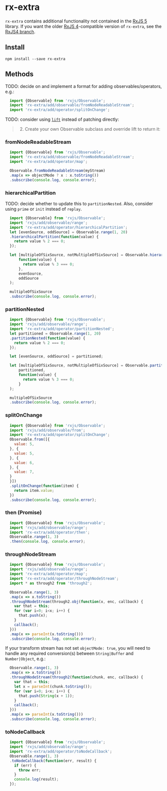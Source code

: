 # rx-extra

`rx-extra` contains additional functionality not contained in the [RxJS 5](https://github.com/ReactiveX/rxjs) library. If you want the older [RxJS 4](https://github.com/Reactive-Extensions/RxJS)-compatible version of `rx-extra`, see the [RxJS4 branch](https://github.com/ariutta/rx-extra/tree/RxJS4).

## Install

`npm install --save rx-extra`

## Methods

TODO: decide on and implement a format for adding observables/operators, e.g.:
```js
  import {Observable} from 'rxjs/Observable';
  import 'rx-extra/add/observable/fromNodeReadableStream';
  import 'rx-extra/add/operator/splitOnChange';
```

TODO: consider using [`lift`](https://github.com/ReactiveX/RxJS/blob/master/doc/operator-creation.md) instead of patching directly:

> 2) Create your own Observable subclass and override lift to return it:


### fromNodeReadableStream
```js
  import {Observable} from 'rxjs/Observable';
  import 'rx-extra/add/observable/fromNodeReadableStream';
  import 'rx-extra/add/operator/map';

  Observable.fromNodeReadableStream(myStream)
  .map(x => objectMode ? x : x.toString())
  .subscribe(console.log, console.error);
```

### hierarchicalPartition
TODO: decide whether to update this to `partitionNested`. Also, consider using `prime` or `init` instead of `replay`.
```js
  import {Observable} from 'rxjs/Observable';
  import 'rxjs/add/observable/range';
  import 'rx-extra/add/operator/hierarchicalPartition';
  let [evenSource, oddSource] = Observable.range(1, 20)
  .hierarchicalPartition(function(value) {
    return value % 2 === 0;
  });

  let [multipleOfSixSource, notMultipleOfSixSource] = Observable.hierarchicalPartition(
      function(value) {
        return value % 3 === 0;
      },
      evenSource,
      oddSource
  );

  multipleOfSixSource
  .subscribe(console.log, console.error);
```

### partitionNested
```js
  import {Observable} from 'rxjs/Observable';
  import 'rxjs/add/observable/range';
  import 'rx-extra/add/operator/partitionNested';
  let partitioned = Observable.range(1, 20)
  .partitionNested(function(value) {
    return value % 2 === 0;
  });

  let [evenSource, oddSource] = partitioned;

  let [multipleOfSixSource, notMultipleOfSixSource] = Observable.partitionNested(
      partitioned,
      function(value) {
        return value % 3 === 0;
      }
  );

  multipleOfSixSource
  .subscribe(console.log, console.error);
```

### splitOnChange
```js
  import {Observable} from 'rxjs/Observable';
  import 'rxjs/add/observable/from';
  import 'rx-extra/add/operator/splitOnChange';
  Observable.from([{
    value: 5,
  }, {
    value: 5,
  }, {
    value: 6,
  }, {
    value: 7,
  }
  }])
  .splitOnChange(function(item) {
    return item.value;
  })
  .subscribe(console.log, console.error);
```

### then (Promise)
```js
  import {Observable} from 'rxjs/Observable';
  import 'rxjs/add/observable/range';
  import 'rx-extra/add/operator/then';
  Observable.range(1, 3)
  .then(console.log, console.error);
```

### throughNodeStream
```js
  import {Observable} from 'rxjs/Observable';
  import 'rxjs/add/observable/range';
  import 'rx-extra/add/operator/map';
  import 'rx-extra/add/operator/throughNodeStream';
  import * as through2 from 'through2';

  Observable.range(1, 3)
  .map(x => x.toString())
  .throughNodeStream(through2.obj(function(x, enc, callback) {
    var that = this;
    for (var i=0; i<x; i++) {
      that.push(x);
    }
    callback();
  }))
  .map(x => parseInt(x.toString()))
  .subscribe(console.log, console.error);
```

If your transform stream has not set `objectMode: true`, you will need to handle
any required conversion(s) between `String|Buffer` and `Number|Object`, e.g.:

```js
  Observable.range(1, 3)
  .map(x => x.toString())
  .throughNodeStream(through2(function(chunk, enc, callback) {
    var that = this;
    let x = parseInt(chunk.toString());
    for (var i=0; i<x; i++) {
      that.push(String(x + 1));
    }
    callback();
  }))
  .map(x => parseInt(x.toString()))
  .subscribe(console.log, console.error);
```

### toNodeCallback
```js
  import {Observable} from 'rxjs/Observable';
  import 'rxjs/add/observable/range';
  import 'rx-extra/add/operator/toNodeCallback';
  Observable.range(1, 3)
  .toNodeCallback(function(err, result) {
    if (err) {
      throw err;
    }
    console.log(result);
  });
```
